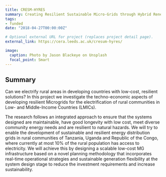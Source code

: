 ```yaml
---
title: CRESM-HYRES
summary: Creating Resilient Sustainable Micro-Grids through Hybrid Renewable Energy Systems
tags:
- funded
date: "2018-04-27T00:00:00Z"

# Optional external URL for project (replaces project detail page).
external_link: https://cera.leeds.ac.uk/cresum-hyres/

image:
  caption: Photo by Jason Blackeye on Unsplash
  focal_point: Smart
---
```


## Summary

Can we electrify rural areas in developing countries with low-cost, resilient solutions? In this project we investigate the techno-economic aspects of developing resilient Microgrids for the electrification of rural communities in Low- and Middle-Income Countries (LMICs).

The research follows an integrated approach to ensure that the systems designed are maintainable, have good longevity with low cost, meet diverse community energy needs and are resilient to natural hazards. We will try to enable the development of sustainable and resilient energy distribution grids in rural communities of Tanzania, Uganda and Republic of the Congo, where currently at most 10% of the rural population has access to electricity. We will achieve this by designing a scalable low-cost MG infrastructure based on a novel planning methodology that incorporates real-time operational strategies and sustainable generation flexibility at the system design stage to reduce the investment requirements and increase sustainability.
